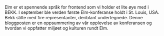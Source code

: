 Elm er et spennende språk for frontend som vi holder et lite øye med i BEKK. I september ble verden første Elm-konferanse holdt i St. Louis, USA. Bekk stilte med fire representanter, deriblant undertegnede. Denne bloggposten er en  oppsummering av vår opplevelse av konferansen og hvordan vi oppfatter miljøet og kulturen rundt Elm. 
